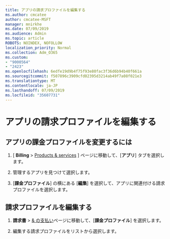 ```yaml
---
title: アプリの請求プロファイルを編集する
ms.author: cmcatee
author: cmcatee-MSFT
manager: mnirkhe
ms.date: 07/09/2019
ms.audience: Admin
ms.topic: article
ROBOTS: NOINDEX, NOFOLLOW
localization_priority: Normal
ms.collection: Adm_O365
ms.custom:
- "9000564"
- "2423"
ms.openlocfilehash: 6edfe19d9b4f75f93e80fac3f36d6b94b40f661a
ms.sourcegitcommit: f507896c3909cfd02395d3214ab49f7a08f021e3
ms.translationtype: MT
ms.contentlocale: ja-JP
ms.lasthandoff: 07/09/2019
ms.locfileid: "35607731"
---
```

# <a name="edit-billing-profile-for-apps"></a>アプリの請求プロファイルを編集する

## <a name="to-change-the-billing-profile-on-apps"></a>アプリの課金プロファイルを変更するには

1. [ **Billing** > [Products & services](https://go.microsoft.com/fwlink/p/?linkid=842054) ] ページに移動して、[**アプリ**] タブを選択します。

2. 管理するアプリを見つけて選択します。  

3. [**課金プロファイル**] の横にある [**編集**] を選択して、アプリに関連付ける請求プロファイルを選択します。

## <a name="edit-billing-profiles"></a>請求プロファイルを編集する

1. **請求書** > [& の支払い](https://go.microsoft.com/fwlink/p/?linkid=848039)ページに移動して、[**課金プロファイル**] を選択します。

2. 編集する請求プロファイルをリストから選択します。